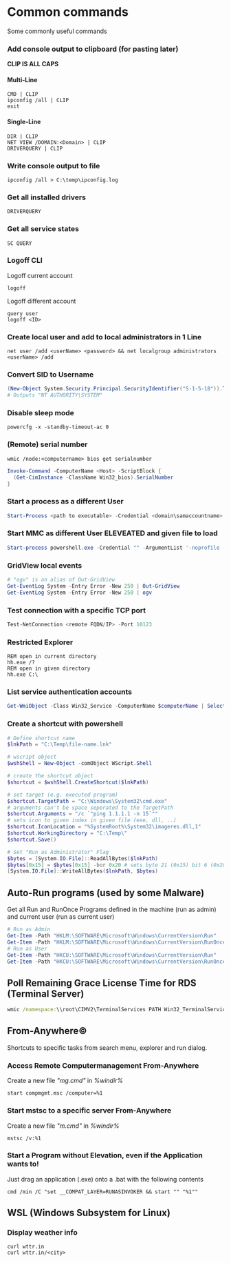 # Common commands
Some commonly useful commands

### Add console output to clipboard (for pasting later)
**CLIP IS ALL CAPS**

#### Multi-Line
```shell
CMD | CLIP
ipconfig /all | CLIP
exit
```

#### Single-Line
```shell
DIR | CLIP
NET VIEW /DOMAIN:<Domain> | CLIP
DRIVERQUERY | CLIP
```

### Write console output to file
```shell
ipconfig /all > C:\temp\ipconfig.log
```

### Get all installed drivers
```shell
DRIVERQUERY
```

### Get all service states
```shell
SC QUERY
```

### Logoff CLI
Logoff current account
```shell
logoff
```

Logoff different account
```shell
query user
logoff <ID>
```

### Create local user and add to local administrators in 1 Line
```shell
net user /add <userName> <password> && net localgroup administrators <userName> /add
```

### Convert SID to Username
```powershell
(New-Object System.Security.Principal.SecurityIdentifier("S-1-5-18")).Translate([System.Security.Principal.NTAccount])
# Outputs "NT AUTHORITY\SYSTEM"
```

### Disable sleep mode
```shell
powercfg -x -standby-timeout-ac 0
```

### (Remote) serial number
```shell
wmic /node:<computername> bios get serialnumber
```
```powershell
Invoke-Command -ComputerName <Host> -ScriptBlock {
  (Get-CimInstance -ClassName Win32_bios).SerialNumber
}
```

### Start a process as a different User
```powershell
Start-Process <path to executable> -Credential <domain\samaccountname>
```

### Start MMC as different User ELEVEATED and given file to load
```powershell
Start-process powershell.exe -Credential "" -ArgumentList '-noprofile -command &{Start-Process mmc -Argument "C:\Path\To\MMC\File" -Verb RunAs -WorkingDirectory C:\}' -WorkingDirectory C:\
```

### GridView local events
```powershell
# "ogv" is an alias of Out-GridView
Get-EventLog System -Entry Error -New 250 | Out-GridView
Get-EventLog System -Entry Error -New 250 | ogv
```

### Test connection with a specific TCP port
```powershell
Test-NetConnection <remote FQDN/IP> -Port 10123 
```

### Restricted Explorer
```shell
REM open in current directory
hh.exe /?
REM open in given directory
hh.exe C:\
```

### List service authentication accounts
```powershell
Get-WmiObject -Class Win32_Service -ComputerName $computerName | Select DisplayName, StartName, State
```

### Create a shortcut with powershell
```powershell
# Define shortcut name
$lnkPath = "C:\Temp\file-name.lnk"

# wscript object
$wshShell = New-Object -comObject WScript.Shell

# create the shortcut object
$shortcut = $wshShell.CreateShortcut($lnkPath)

# set target (e.g. executed program)
$shortcut.TargetPath = "C:\Windows\System32\cmd.exe"
# arguments can't be space seperated to the TargetPath
$shortcut.Arguments = "/c `"ping 1.1.1.1 -n 15`""
# sets icon to given index in given file (exe, dll, ..)
$shortcut.IconLocation = "%SystemRoot%\System32\imageres.dll,1"
$shortcut.WorkingDirectory = "C:\Temp\"
$shortcut.Save()

# Set "Run as Administrator" Flag
$bytes = [System.IO.File]::ReadAllBytes($lnkPath)
$bytes[0x15] = $bytes[0x15] -bor 0x20 # sets byte 21 (0x15) bit 6 (0x20) TRUE
[System.IO.File]::WriteAllBytes($lnkPath, $bytes)
```

## Auto-Run programs (used by some Malware)
Get all Run and RunOnce Programs defined in the machine (run as admin) and current user (run as current user)
```powershell
# Run as Admin
Get-Item -Path "HKLM:\SOFTWARE\Microsoft\Windows\CurrentVersion\Run"
Get-Item -Path "HKLM:\SOFTWARE\Microsoft\Windows\CurrentVersion\RunOnce"
# Run as User
Get-Item -Path "HKCU:\SOFTWARE\Microsoft\Windows\CurrentVersion\Run"
Get-Item -Path "HKCU:\SOFTWARE\Microsoft\Windows\CurrentVersion\RunOnce"
```

## Poll Remaining Grace License Time for RDS (Terminal Server)
```cmd
wmic /namespace:\\root\CIMV2\TerminalServices PATH Win32_TerminalServiceSetting WHERE (__CLASS !=””) CALL GetGracePeriodDays
```

## From-Anywhere©
Shortcuts to specific tasks from search menu, explorer and run dialog.

### Access Remote Computermanagement From-Anywhere
Create a new file _"mg.cmd"_ in _%windir%_
```shell
start compmgmt.msc /computer=%1
```

### Start mstsc to a specific server From-Anywhere
Create a new file _"m.cmd"_ in _%windir%_
```shell
mstsc /v:%1
```

### Start a Program without Elevation, even if the Application wants to!
Just drag an application (.exe) onto a .bat with the following contents
```shell
cmd /min /C "set __COMPAT_LAYER=RUNASINVOKER && start "" "%1""
```

## WSL (Windows Subsystem for Linux)
### Display weather info
```shell
curl wttr.in
curl wttr.in/<city>
```
